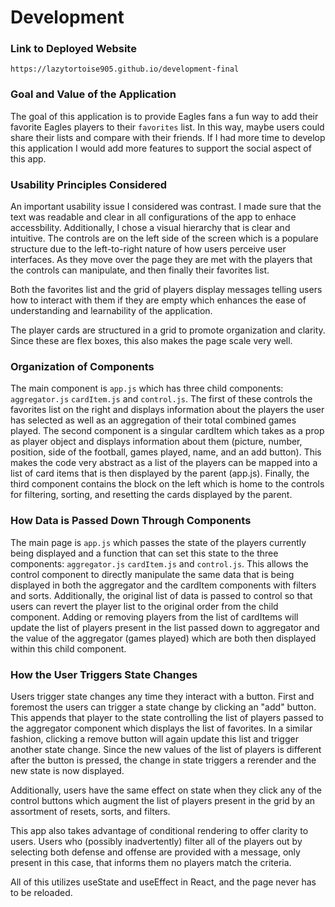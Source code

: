 # Development

### Link to Deployed Website
`https://lazytortoise905.github.io/development-final`

### Goal and Value of the Application
The goal of this application is to provide Eagles fans a fun way to add their
favorite Eagles players to their `favorites` list. In this way, maybe users
could share their lists and compare with their friends. If I had more time
to develop this application I would add more features to support the social
aspect of this app.

### Usability Principles Considered
An important usability issue I considered was contrast. I made sure that the
text was readable and clear in all configurations of the app to enhace
accessbility. Additionally, I chose a visual hierarchy that is clear and
intuitive. The controls are on the left side of the screen which is a
populare structure due to the left-to-right nature of how users perceive
user interfaces. As they move over the page they are met with the players that
the controls can manipulate, and then finally their favorites list.

Both the favorites list and the grid of players display messages telling
users how to interact with them if they are empty which enhances
the ease of understanding and learnability of the application.

The player cards are structured in a grid to promote organization and clarity.
Since these are flex boxes, this also makes the page scale very well.

### Organization of Components
The main component is `app.js` which has three child components:
`aggregator.js` `cardItem.js` and `control.js`. The first of these controls
the favorites list on the right and displays information about the players
the user has selected as well as an aggregation of their total combined
games played. The second component is a singular cardItem which takes as a prop
as player object and displays information about them (picture, number, position,
side of the football, games played, name, and an add button). This makes the code
very abstract as a list of the players can be mapped into a list of card items
that is then displayed by the parent (app.js). Finally, the third component
contains the block on the left which is home to the controls
for filtering, sorting, and resetting the cards displayed by the parent.

### How Data is Passed Down Through Components
The main page is `app.js` which passes the state of the players currently being
displayed and a function that can set this state to the three components:
`aggregator.js` `cardItem.js` and `control.js`. This allows the control component
to directly manipulate the same data that is being displayed in both the aggregator
and the cardItem components with filters and sorts. Additionally, the original list of data is passed
to control so that users can revert the player list to the original order from
the child component. Adding or removing players from the list of cardItems will
update the list of players present in the list passed down to aggregator and
the value of the aggregator (games played) which are both then displayed within
this child component.

### How the User Triggers State Changes
Users trigger state changes any time they interact with a button. First and foremost
the users can trigger a state change by clicking an "add" button. This appends
that player to the state controlling the list of players passed to the
aggregator component which displays the list of favorites. In a similar fashion,
clicking a remove button will again update this list and trigger another state change.
Since the new values of the list of players is different after the button is pressed,
the change in state triggers a rerender and the new state is now displayed.

Additionally, users have the same effect on state when they click any of the control buttons
which augment the list of players present in the grid by an assortment of resets, sorts, and
filters.

This app also takes advantage of conditional rendering to offer clarity to users.
Users who (possibly inadvertently) filter all of the players out by selecting
both defense and offense are provided with a message, only present in this case,
that informs them no players match the criteria.

All of this utilizes useState and useEffect in React, and the page never has to be
reloaded.